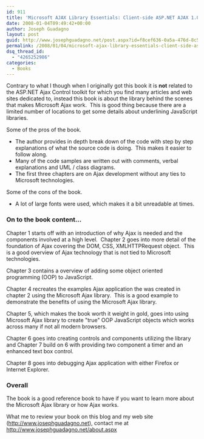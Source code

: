 ```yaml
---
id: 911
title: 'Microsoft AJAX Library Essentials: Client-side ASP.NET AJAX 1.0 Explained'
date: 2008-01-04T09:49:42+00:00
author: Joseph Guadagno
layout: post
guid: http://www.josephguadagno.net/post.aspx?id=f8cef636-0a5a-476d-8c5c-54addfeb410b
permalink: /2008/01/04/microsoft-ajax-library-essentials-client-side-asp-net-ajax-1-0-explained/
dsq_thread_id:
  - "4265252986"
categories:
  - Books
---
```

<p>Contrary to what I though when I originally got this book it is <strong>not</strong> related to the ASP.NET Ajax Control toolkit for which you find many articles and web sites dedicated to, instead this book is about the library behind the scenes that makes Microsoft Ajax work.&nbsp; This is good thing because there are a limited number of locations to get some details about underlining JavaScript libraries.</p>
<p>Some of the pros of the book.</p>
<ul>
    <li>The author provides in depth break down of the code with step by step explanations of what the source code is doing.&nbsp; This makes it easier to follow along.</li>
    <li>Many of the code samples are written out with comments, verbal explanations and UML / class diagrams.</li>
    <li>The first three chapters are on Ajax development without any ties to Microsoft technologies.</li>
</ul>
<p>Some of the cons of the book.</p>
<ul>
    <li>A lot of large fonts were used, which makes it a bit unreadable at times.</li>
</ul>
<h3>On to the book content...</h3>
<p>Chapter 1 starts off with an introduction of why Ajax is needed and the components involved at a high level.&nbsp; Chapter 2 goes into more detail of the foundation of Ajax covering the DOM, CSS, XMLHTTPRequest object.&nbsp; This is a good overview of Ajax technology that is not tied to Microsoft technologies.&nbsp;</p>
<p>Chapter 3 contains a overview of adding some object oriented programming (OOP) to JavaScript.</p>
<p>Chapter 4 recreates the examples Ajax application the was created in chapter 2 using the Microsoft Ajax library.&nbsp; This is a good example to demonstrate the benefits of using the Microsoft Ajax library.</p>
<p>Chapter 5, which makes the book worth it weight in gold, goes into using Microsoft Ajax library to create &quot;true&quot; OOP JavaScript objects which works across many if not all modern browsers.</p>
<p>Chapter 6 goes into creating controls and components utilizing the library and Chapter 7 build on 6 with providing two component a timer and an enhanced text box control.</p>
<p>Chapter 8 goes into debugging Ajax application with either Firefox or Internet Explorer.</p>
<h3>Overall</h3>
<p>The book is a good reference book to have if you want to learn more about the Microsoft Ajax library or how Ajax works.</p>
<p>What me to review your book on this blog and my web site (<a href="../../">http://www.josephguadagno.net</a>), contact me at <a href="../../about.aspx">http://www.josephguadagno.net/about.aspx</a></p>